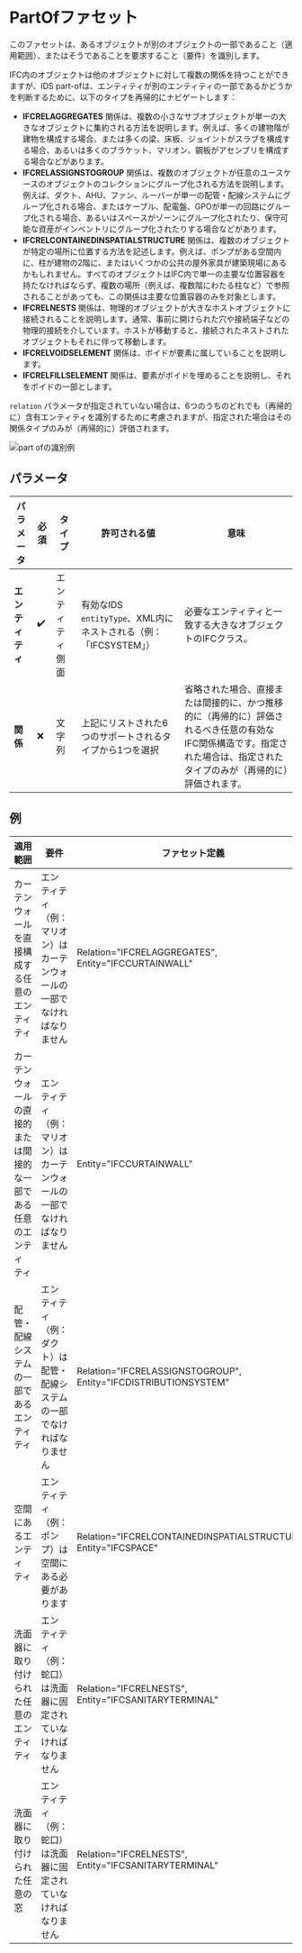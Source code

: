 # PartOfファセット

このファセットは、あるオブジェクトが別のオブジェクトの一部であること（適用範囲）、またはそうであることを要求すること（要件）を識別します。

IFC内のオブジェクトは他のオブジェクトに対して複数の関係を持つことができますが、IDS
part-ofは、エンティティが別のエンティティの一部であるかどうかを判断するために、以下のタイプを再帰的にナビゲートします：

- **IFCRELAGGREGATES**
  関係は、複数の小さなサブオブジェクトが単一の大きなオブジェクトに集約される方法を説明します。例えば、多くの建物階が建物を構成する場合、または多くの梁、床板、ジョイントがスラブを構成する場合、あるいは多くのブラケット、マリオン、鋼板がアセンブリを構成する場合などがあります。
- **IFCRELASSIGNSTOGROUP**
  関係は、複数のオブジェクトが任意のユースケースのオブジェクトのコレクションにグループ化される方法を説明します。例えば、ダクト、AHU、ファン、ルーバーが単一の配管・配線システムにグループ化される場合、またはケーブル、配電盤、GPOが単一の回路にグループ化される場合、あるいはスペースがゾーンにグループ化されたり、保守可能な資産がインベントリにグループ化されたりする場合などがあります。
- **IFCRELCONTAINEDINSPATIALSTRUCTURE**
  関係は、複数のオブジェクトが特定の場所に位置する方法を記述します。例えば、ポンプがある空間内に、柱が建物の2階に、またはいくつかの公共の屋外家具が建築現場にあるかもしれません。すべてのオブジェクトはIFC内で単一の主要な位置容器を持たなければならず、複数の場所（例えば、複数階にわたる柱など）で参照されることがあっても、この関係は主要な位置容器のみを対象とします。
- **IFCRELNESTS**
  関係は、物理的オブジェクトが大きなホストオブジェクトに接続されることを説明します。通常、事前に開けられた穴や接続端子などの物理的接続を介しています。ホストが移動すると、接続されたネストされたオブジェクトもそれに伴って移動します。
- **IFCRELVOIDSELEMENT** 関係は、ボイドが要素に属していることを説明します。
- **IFCRELFILLSELEMENT** 関係は、要素がボイドを埋めることを説明し、それをボイドの一部とします。

`relation` パラメータが指定されていない場合は、6つのうちのどれでも（再帰的に）含有エンティティを識別するために考慮されますが、指定された場合はその関係タイプのみが（再帰的に）評価されます。

![part ofの識別例](../Documentation/graphics/partof-Relations.png)

## パラメータ

| パラメータ      | 必須 | タイプ      | 許可される値                                         | 意味                                                                                     |
|------------|----|----------|------------------------------------------------|----------------------------------------------------------------------------------------|
| **エンティティ** | ✔️ | エンティティ側面 | 有効なIDS `entityType`、XML内にネストされる（例：「IFCSYSTEM」） | 必要なエンティティと一致する大きなオブジェクトのIFCクラス。                                                        |
| **関係**     | ❌  | 文字列      | 上記にリストされた6つのサポートされるタイプから1つを選択                  | 省略された場合、直接または間接的に、かつ推移的に（再帰的に）評価されるべき任意の有効なIFC関係構造です。指定された場合は、指定されたタイプのみが（再帰的に）評価されます。 |

## 例

| 適用範囲                              | 要件                                   | ファセット定義                                                         |
|-----------------------------------|--------------------------------------|-----------------------------------------------------------------|
| カーテンウォールを直接構成する任意のエンティティ          | エンティティ（例：マリオン）はカーテンウォールの一部でなければなりません | Relation="IFCRELAGGREGATES", Entity="IFCCURTAINWALL"            |
| カーテンウォールの直接的または間接的な一部である任意のエンティティ | エンティティ（例：マリオン）はカーテンウォールの一部でなければなりません | Entity="IFCCURTAINWALL"                                         |
| 配管・配線システムの一部であるエンティティ             | エンティティ（例：ダクト）は配管・配線システムの一部でなければなりません | Relation="IFCRELASSIGNSTOGROUP", Entity="IFCDISTRIBUTIONSYSTEM" |
| 空間にあるエンティティ                       | エンティティ（例：ポンプ）は空間にある必要があります           | Relation="IFCRELCONTAINEDINSPATIALSTRUCTURE", Entity="IFCSPACE" |
| 洗面器に取り付けられた任意のエンティティ              | エンティティ（例：蛇口）は洗面器に固定されていなければなりません     | Relation="IFCRELNESTS", Entity="IFCSANITARYTERMINAL"            |
| 洗面器に取り付けられた任意の窓                   | エンティティ（例：蛇口）は洗面器に固定されていなければなりません     | Relation="IFCRELNESTS", Entity="IFCSANITARYTERMINAL"            |
